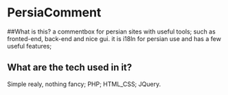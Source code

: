 # PersiaComment

##What is this?
a commentbox for persian sites with useful tools; such as fronted-end, back-end and nice gui. it is i18ln for persian use and has a few useful features;
## What are the tech used in it?
Simple realy, nothing fancy; PHP; HTML_CSS; JQuery.
